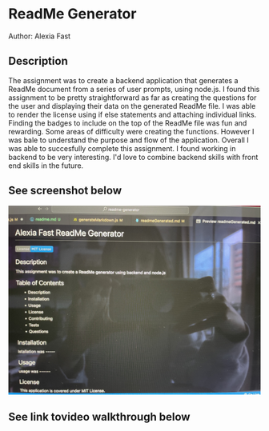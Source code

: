 # ReadMe Generator

Author: Alexia Fast

## Description

The assignment was to create a backend application that generates a ReadMe document from a series of user prompts, using node.js. I found this assignment to be pretty straightforward as far as creating the questions for the user and displaying their data on the generated ReadMe file. I was able to render the license using if else statements and attaching individual links. Finding the badges to include on the top of the ReadMe file was fun and rewarding. Some areas of difficulty were creating the functions. However I was bale to understand the purpose and flow of the application. Overall I was able to succesfully complete this assignment. I found working in backend to be very interesting. I'd love to combine backend skills with front end skills in the future.

## See screenshot below

<img src="readme-pic.jpg" alt="ReadMe generator">


## See link tovideo walkthrough below


